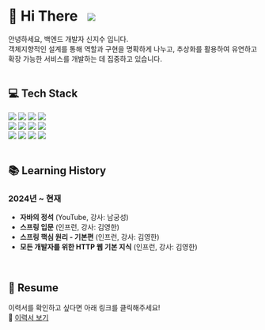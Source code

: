 # 👋 Hi There  &nbsp; <a href="https://hits.seeyoufarm.com"><img src="https://hits.seeyoufarm.com/api/count/incr/badge.svg?url=https%3A%2F%2Fgithub.com%2FJisu-Shin&count_bg=%2379C83D&title_bg=%23555555&icon=&icon_color=%23E7E7E7&title=hits&edge_flat=false"/></a>
안녕하세요, 백엔드 개발자 신지수 입니다. <br>
객체지향적인 설계를 통해 역할과 구현을 명확하게 나누고, 추상화를 활용하여 유연하고 확장 가능한 서비스를 개발하는 데 집중하고 있습니다.
<br>
<br>

## 💻 Tech Stack
<img src="https://img.shields.io/badge/java-007396?style=for-the-badge&logo=java&logoColor=white">  <img src="https://img.shields.io/badge/spring-6DB33F?style=for-the-badge&logo=spring&logoColor=white">  <img src="https://img.shields.io/badge/spring batch-6DB33F?style=for-the-badge&logo=springboot&logoColor=white"> <img src=" https://img.shields.io/badge/junit-%23E33332?style=for-the-badge&logo=junit5&logoColor=white"> <br>
<img src="https://img.shields.io/badge/html5-E34F26?style=for-the-badge&logo=html5&logoColor=white"> <img src="https://img.shields.io/badge/css-1572B6?style=for-the-badge&logo=css3&logoColor=white"> <img src="https://img.shields.io/badge/javascript-F7DF1E?style=for-the-badge&logo=javascript&logoColor=black"> <img src="https://img.shields.io/badge/jquery-0769AD?style=for-the-badge&logo=jquery&logoColor=white">  <br>
<img src="https://img.shields.io/badge/linux-FCC624?style=for-the-badge&logo=linux&logoColor=black"> <img src="https://img.shields.io/badge/oracle-F80000?style=for-the-badge&logo=oracle&logoColor=white">  <img src="https://img.shields.io/badge/git-F05032?style=for-the-badge&logo=git&logoColor=white"> <img src="https://img.shields.io/badge/github-181717?style=for-the-badge&logo=github&logoColor=white"> <br>
<br>

## 📚 Learning History
### 2024년 ~ 현재 
- **자바의 정석** (YouTube, 강사: 남궁성) 
- **스프링 입문** (인프런, 강사: 김영한) 
- **스프링 핵심 원리 - 기본편** (인프런, 강사: 김영한) 
- **모든 개발자를 위한 HTTP 웹 기본 지식** (인프런, 강사: 김영한)
<br>

## 💼 Resume
이력서를 확인하고 싶다면 아래 링크를 클릭해주세요! <br>
🔗 [이력서 보기](https://www.rallit.com/resumes/261026@sjszzang3053/%EC%8B%A0%EC%A7%80%EC%88%98?theme=STANDARD)
<br>

